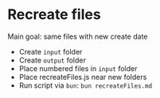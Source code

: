# Recreate files

Main goal: same files with new create date

- Create `input` folder
- Create `output` folder
- Place numbered files in `input` folder
- Place recreateFiles.js near new folders
- Run script via `bun`: `bun recreateFiles.md`